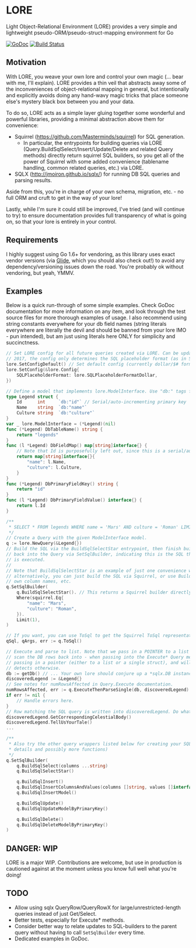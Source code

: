 # LORE
Light Object-Relational Environment (LORE) provides a very simple and lightweight pseudo-ORM/pseudo-struct-mapping environment for Go

[![GoDoc](https://godoc.org/github.com/abrahambotros/lore?status.svg)](https://godoc.org/github.com/abrahambotros/lore) [![Build Status](https://travis-ci.org/abrahambotros/lore.svg)](https://travis-ci.org/abrahambotros/lore)


## Motivation
With LORE, you weave your own lore and control your own magic (... bear with me, I'll explain). LORE provides a thin veil that abstracts away some of the inconveniences of object-relational mapping in general, but intentionally and explicitly avoids doing any hand-wavy magic tricks that place someone else's mystery black box between you and your data.

To do so, LORE acts as a simple layer gluing together some wonderful and powerful libraries, providing a minimal abstraction above them for convenience:

* Squirrel (https://github.com/Masterminds/squirrel) for SQL generation.
  * In particular, the entrypoints for building queries via LORE (Query.BuildSqlSelect/Insert/Update/Delete and related Query methods) directly return squirrel SQL builders, so you get all of the power of Squirrel with some added convenience (tablename handling, common related queries, etc.) via LORE.
* SQLX (http://jmoiron.github.io/sqlx/) for running DB SQL queries and parsing results.

Aside from this, you're in charge of your own schema, migration, etc. - no full ORM and cruft to get in the way of your lore!

Lastly, while I'm sure it could still be improved, I've tried (and will continue to try) to ensure documentation provides full transparency of what is going on, so that your lore is entirely in your control.

## Requirements
I highly suggest using Go 1.6+ for vendoring, as this library uses exact vendor versions (via [Glide](https://github.com/Masterminds/glide), which you should also check out!) to avoid any dependency/versioning issues down the road. You're probably ok without vendoring, but yeah, YMMV.

## Examples
Below is a quick run-through of some simple examples. Check GoDoc documentation for more information on any item, and look through the test source files for more thorough examples of usage. I also recommend using string constants everywhere for your db field names (string literals everywhere are literally the devil and should be banned from your lore IMO - pun intended), but am just using literals here ONLY for simplicity and succinctness.

```go
// Set LORE config for all future queries created via LORE. Can be updated at any time. As of May
// 2017, the config only determines the SQL placeholder format (as in Squirrel).
lore.SetConfigDefault() // Set default config (currently dollar/$# format)
lore.SetConfig(&lore.Config{
    SQLPlaceholderFormat: lore.SQLPlaceholderFormatDollar,
})

// Define a model that implements lore.ModelInterface. Use "db:" tags for SQLX directly.
type Legend struct {
    Id      int     `db:"id"` // Serial/auto-incrementing primary key
    Name    string  `db:"name"`
    Culture string  `db:"culture"`
}
var _ lore.ModelInterface = (*Legend)(nil)
func (*Legend) DbTableName() string {
    return "legends"
}
func (l *Legend) DbFieldMap() map[string]interface{} {
    // Note that Id is purposefully left out, since this is a serial/auto-incrementing field!
    return map[string]interface{}{
        "name": l.Name,
        "culture": l.Culture,
    }
}
func (*Legend) DbPrimaryFieldKey() string {
    return "id"
}
func (l *Legend) DbPrimaryFieldValue() interface{} {
    return l.Id
}

/**
 * SELECT * FROM legends WHERE name = 'Mars' AND culture = 'Roman' LIMIT 1;
 */
// Create a Query with the given ModelInterface model.
q := lore.NewQuery(&Legend{})
// Build the SQL via the BuildSqlSelectStar entrypoint, then finish building via Squirrel. Set it
// back into the Query via SetSqlBuilder, indicating this is the SQL that will be run when the Query
// is executed.
//
// Note that BuildSqlSelectStar is an example of just one convenience wrapper that LORE provides;
// alternatively, you can just build the SQL via Squirrel, or use BuildSqlSelect and pass in your
// own column names, etc.
q.SetSqlBuilder(
    q.BuildSqlSelectStar(). // This returns a Squirrel builder directly now, so the rest of this chain here is purely Squirrel.
    Where(squirrel.Eq{
        "name": "Mars",
        "culture": "Roman",
    }).
    Limit(1),
)

// If you want, you can use ToSql to get the Squirrel ToSql representation of the Query at any time.
qSql, qArgs, err := q.ToSql()

// Execute and parse to list. Note that we pass in a POINTER to a list of structs we want to
// scan the DB rows back into - when passing into the Execute* Query methods, LORE assumes you're
// passing in a pointer (either to a list or a single struct), and will return an error if it
// detects otherwise.
db := getDb() // ... Your own lore should conjure up a *sqlx.DB instance here.
discoveredLegend := &Legend{}
// See notes for numRowsAffected in Query.Execute documentation.
numRowsAffected, err := q.ExecuteThenParseSingle(db, discoveredLegend)
if err != nil {
    // Handle errors here.
}
// Row matching the SQL query is written into discoveredLegend. Do whatever with it now.
discoveredLegend.GetCorrespondingCelestialBody()
discoveredLegend.TellUsYourTale()
...

/**
 * Also try the other query wrappers listed below for creating your SQL... (See GoDoc for more
 * details and possibly more functions)
 */
q.SetSqlBuilder(
    q.BuildSqlSelect(columns ...string)
    q.BuildSqlSelectStar()

    q.BuildSqlInsert()
    q.BuildSqlInsertColumnsAndValues(columns []string, values []interface{})
    q.BuildSqlInsertModel()

    q.BuildSqlUpdate()
    q.BuildSqlUpdateModelByPrimaryKey()

    q.BuildSqlDelete()
    q.BuildSqlDeleteModelByPrimaryKey()
)
```

## DANGER: WIP
LORE is a major WIP. Contributions are welcome, but use in production is cautioned against at the moment unless you know full well what you're doing!

## TODO
* Allow using sqlx QueryRow/QueryRowX for large/unrestricted-length queries instead of just Get/Select.
* Better tests, especially for Execute\* methods.
* Consider better way to relate updates to SQL-builders to the parent query without having to call `SetSqlBuilder` every time.
* Dedicated examples in GoDoc.
